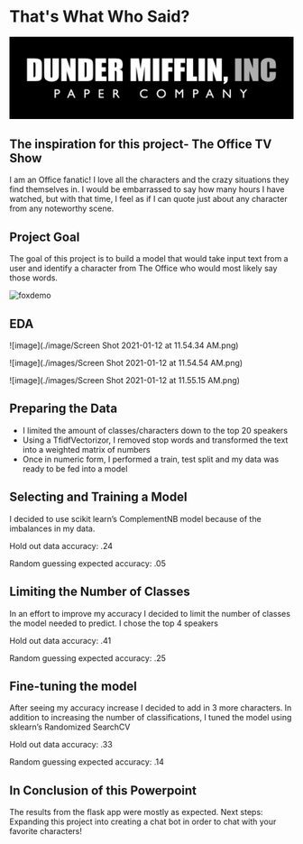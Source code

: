 # That's What Who Said?

![image](./flask_app/static/images/Dunder_Mifflin,_Inc_Long.jpg)


## The inspiration for this project- The Office TV Show

I am an Office fanatic! I love all the characters and the crazy situations they find themselves in. I would be embarrassed to say how many hours I have watched, but with that time, I feel as if I can quote just about any character from any noteworthy scene.

## Project Goal

The goal of this project is to build a model that would take input text from a user and identify a character from The Office who would most likely say those words.

![foxdemo](https://www.sunyocc.edu/sites/default/files/styles/full_width_1228_/public/images/migrated/2018/12/top-of-story-michael-scott-image.jpg)

## EDA

![image](./image/Screen Shot 2021-01-12 at 11.54.34 AM.png)

![image](./images/Screen Shot 2021-01-12 at 11.54.54 AM.png)

![image](./images/Screen Shot 2021-01-12 at 11.55.15 AM.png)



## Preparing the Data

- I limited the amount of classes/characters down to the top 20 speakers
- Using a TfidfVectorizor, I removed stop words and transformed the text into a weighted matrix of numbers
- Once in numeric form, I performed a train, test split and my data was ready to be fed into a model

## Selecting and Training a Model

I decided to use scikit learn’s ComplementNB model because of the imbalances in my data.

Hold out data accuracy: .24

Random guessing expected 
accuracy: .05

## Limiting the Number of Classes

In an effort to improve my accuracy I decided to limit the number of classes the model needed to predict. I chose the top 4 speakers

Hold out data accuracy: .41

Random guessing expected 
accuracy: .25

## Fine-tuning the model

After seeing my accuracy increase I decided to add in 3 more characters. In addition to increasing the number of classifications, I tuned the model using sklearn’s Randomized SearchCV

Hold out data accuracy: .33

Random guessing expected 
accuracy: .14

## In Conclusion of this Powerpoint

The results from the flask app were mostly as expected.
Next steps: Expanding this project into creating a chat bot in order to chat with your favorite characters!



